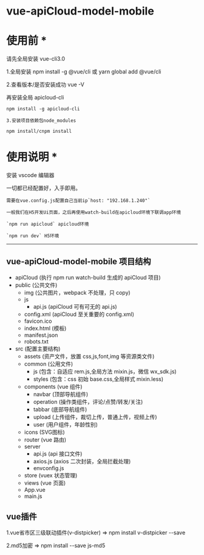 # vue-apiCloud-model-mobile
# 使用前 \*
请先全局安装 vue-cli3.0

1.全局安装 npm install -g @vue/cli 或 yarn global add @vue/cli

2.查看版本/是否安装成功 vue -V

再安装全局 apicloud-cli
```
npm install -g apicloud-cli

3.安装项目依赖包node_modules 

npm install/cnpm install
```

# 使用说明 \*

安装 vscode 编辑器

一切都已经配置好，入手即用。

```
需要在vue.config.js配置自己当前ip`host: "192.168.1.240"`
```

```
一般我们在H5开发Ui页面，之后再使用watch-build在apicloud环境下联调app环境
```

```
`npm run apicloud` apicloud环境
```

```
`npm run dev` H5环境
```

---

## vue-apiCloud-model-mobile 项目结构

- apiCloud (执行 npm run watch-build 生成的 apiCloud 项目)
- public (公共文件)
  - img (公共图片，webpack 不处理，只 copy)
  - js
    - api.js (apiCloud 可有可无的 api.js)
  - config.xml (apiCloud 至关重要的 config.xml)
  - favicon.ico
  - index.html (模板)
  - manifest.json
  - robots.txt
- src (配置主要结构)
  - assets (资产文件，放置 css,js,font,img 等资源类文件)
  - common (公用文件)
    - js (包含：自适应 rem.js,全局方法 mixin.js，微信 wx_sdk.js)
    - styles (包含：css 初始 base.css,全局样式 mixin.less)
  - components (vue 组件)
    - navbar (顶部导航组件)
    - operation (操作类组件，评论/点赞/转发/关注)
    - tabbar (底部导航组件)
    - upload (上传组件，裁切上传，普通上传，视频上传)
    - user (用户组件，年龄性别)
  - icons (SVG图标)
  - router (vue 路由)
  - server
    - api.js (api 接口文件)
    - axios.js (axios 二次封装，全局拦截处理)
    - envconfig.js
  - store (vuex 状态管理)
  - views (vue 页面)
  - App.vue
  - main.js

## vue插件

1.vue省市区三级联动插件(v-distpicker) => npm install v-distpicker --save

2.md5加密 => npm install --save js-md5